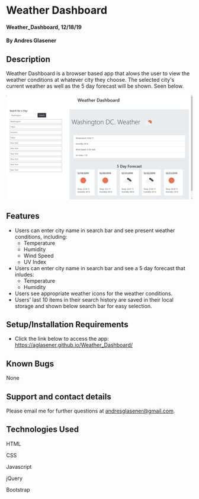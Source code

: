 # Weather Dashboard

#### Weather_Dashboard, 12/18/19

#### By Andres Glasener

## Description
Weather Dashboard is a browser based app that alows the user to view the weather conditions at whatever city they choose. The selected city's current weather as well as the 5 day forecast will be shown. Seen below.

![screenshot](screenshot.jpeg)

## Features

* Users can enter city name in search bar and see present weather conditions, including:
    - Temperature
    - Humidity
    - Wind Speed
    - UV Index
* Users can enter city name in search bar and see a 5 day forecast that inludes:
    - Temperature
    - Humidity
* Users see appropriate weather icons for the weather conditions.
* Users' last 10 items in their search history are saved in their local storage and shown below search bar for easy selection.


## Setup/Installation Requirements

* Click the link below to access the app: https://aglasener.github.io/Weather_Dashboard/

## Known Bugs

None

## Support and contact details

Please email me for further questions at andresglasener@gmail.com.

## Technologies Used

HTML

CSS

Javascript

jQuery

Bootstrap